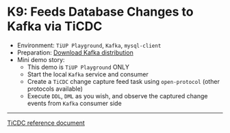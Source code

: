 # K9: Feeds Database Changes to Kafka via TiCDC
+ Environment: `TiUP Playground`, `Kafka`, `mysql-client`
+ Preparation:
[Download Kafka distribution](https://kafka.apache.org/downloads)
+ Mini demo story:
  + This demo is `TiUP Playground` ONLY
  + Start the local `Kafka` service and consumer
  + Create a `TiCDC` change capture feed task using `open-protocol` (other protocols available)
  + Execute `DDL`, `DML` as you wish, and observe the captured change events from `Kafka` consumer side
------------------------------------------------------------------------------
[TiCDC reference document](https://docs.pingcap.com/tidb/dev/manage-ticdc)